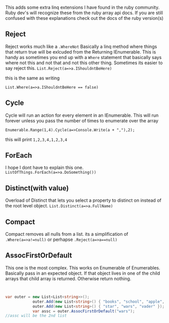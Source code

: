This adds some extra linq extensions I have found in the ruby community. Ruby dev's will recognize these from the ruby array api docs. If you are still confused with these explanations check out the docs of the ruby version(s)


## Reject

Reject works much like a `.WhereNot` Basically a linq method where things that return true will be exlcuded from the Returning IEnumerable. This is handy as sometimes you end up with a `Where` statement that basically says where not this and not that and not this other thing. Sometimes its easier to say reject this.
`List.Reject(a=>a.IShouldntBeHere)` 

this is the same as writing 

`List.Where(a=>a.IShouldntBeHere == false)`


## Cycle

Cycle will run an action for every element in an IEnumerable. This will run forever unless you pass the number of times to enumerate over the array

`Enumerable.Range(1,4).Cycle(a=>Console.Write(a + ","),2);`

this will print `1,2,3,4,1,2,3,4`

## ForEach

I hope I dont have to explain this one. `ListOfThings.ForEach(a=>a.DoSomething())`

## Distinct(with value)

Overload of Distinct that lets you select a property to distinct on instead of the root level object. `List.Distinct(a=>a.FullName)`

## Compact

Compact removes all nulls from a list. its a simplification of `.Where(a=>a!=null)` or perhapse `.Reject(a=>a==null)`

## AssocFirstOrDefault

This one is the most complex. This works on Enumerable of Enumerables. Basically pass in an expected object. If that object lives in one of the child arrays that child array is returned. Otherwise return nothing.

```csharp


var outer = new List<List<string>>();
			outer.Add(new List<string>() { "books", "school", "apple", "playtime" });
			outer.Add(new List<string>() { "star", "wars", "vader" });
			var assc = outer.AssocFirstOrDefault("wars");
//assc will be the 2nd list


```

